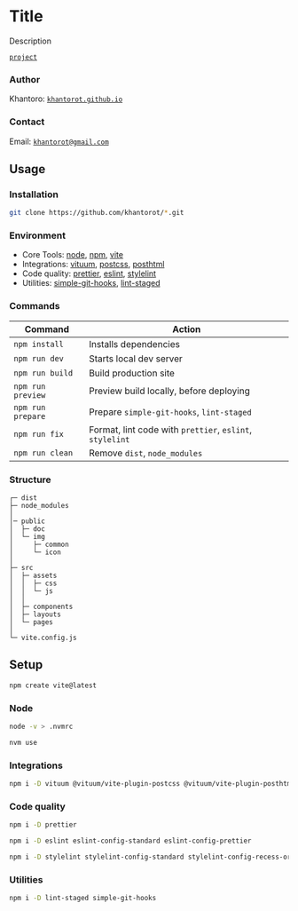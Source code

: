 # Title

Description

[`project`](https://khantorot.github.io/*)

### Author

Khantoro: [`khantorot.github.io`](https://khantorot.github.io)

### Contact

Email: [`khantorot@gmail.com`](mailto:khantorot@gmail.com)

## Usage

### Installation

```bash
git clone https://github.com/khantorot/*.git
```

### Environment

- Core Tools: [node](https://nodejs.org), [npm](https://npmjs.com), [vite](https://vitejs.dev)
- Integrations: [vituum](https://vituum.dev), [postcss](https://postcss.org), [posthtml](https://posthtml.org)
- Code quality: [prettier](https://prettier.io), [eslint](https://eslint.org), [stylelint](https://stylelint.io)
- Utilities: [simple-git-hooks](https://github.com/toplenboren/simple-git-hooks), [lint-staged](https://github.com/lint-staged/lint-staged)

### Commands

| Command           | Action                                                   |
| ----------------- | -------------------------------------------------------- |
| `npm install`     | Installs dependencies                                    |
| `npm run dev`     | Starts local dev server                                  |
| `npm run build`   | Build production site                                    |
| `npm run preview` | Preview build locally, before deploying                  |
| `npm run prepare` | Prepare `simple-git-hooks`, `lint-staged`                |
| `npm run fix`     | Format, lint code with `prettier`, `eslint`, `stylelint` |
| `npm run clean`   | Remove `dist`, `node_modules`                            |

### Structure

```
┌─ dist
├─ node_modules
│
│─ public
│  ├─ doc
│  └─ img
│     ├─ common
│     └─ icon
│
├─ src
│  ├─ assets
│  │  ├─ css
│  │  └─ js
│  │
│  ├─ components
│  ├─ layouts
│  └─ pages
│
└─ vite.config.js
```

## Setup

```bash
npm create vite@latest
```

### Node

```bash
node -v > .nvmrc
```

```bash
nvm use
```

### Integrations

```bash
npm i -D vituum @vituum/vite-plugin-postcss @vituum/vite-plugin-posthtml
```

### Code quality

```bash
npm i -D prettier
```

```bash
npm i -D eslint eslint-config-standard eslint-config-prettier
```

```bash
npm i -D stylelint stylelint-config-standard stylelint-config-recess-order
```

### Utilities

```bash
npm i -D lint-staged simple-git-hooks
```
